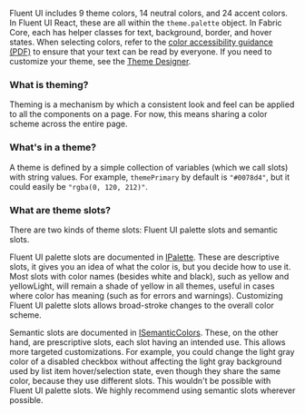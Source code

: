 Fluent UI includes 9 theme colors, 14 neutral colors, and 24 accent colors. In Fluent UI React, these are all within the `theme.palette` object. In Fabric Core, each has helper classes for text, background, border, and hover states. When selecting colors, refer to the [color accessibility guidance (PDF)](https://static2.sharepointonline.com/files/fabric/fabric-website/files/coloraccessibility_29sep2016.pdf) to ensure that your text can be read by everyone. If you need to customize your theme, see the [Theme Designer](https://aka.ms/themedesigner).

### What is theming?

Theming is a mechanism by which a consistent look and feel can be applied to all the components on a page. For now, this means sharing a color scheme across the entire page.

### What's in a theme?

A theme is defined by a simple collection of variables (which we call slots) with string values. For example, `themePrimary` by default is `"#0078d4"`, but it could easily be `"rgba(0, 120, 212)"`.

### What are theme slots?

There are two kinds of theme slots: Fluent UI palette slots and semantic slots.

Fluent UI palette slots are documented in [IPalette](#/controls/web/references/ipalette). These are descriptive slots, it gives you an idea of what the color is, but you decide how to use it. Most slots with color names (besides white and black), such as yellow and yellowLight, will remain a shade of yellow in all themes, useful in cases where color has meaning (such as for errors and warnings). Customizing Fluent UI palette slots allows broad-stroke changes to the overall color scheme.

Semantic slots are documented in [ISemanticColors](#/controls/web/references/isemanticcolors). These, on the other hand, are prescriptive slots, each slot having an intended use. This allows more targeted customizations. For example, you could change the light gray color of a disabled checkbox without affecting the light gray background used by list item hover/selection state, even though they share the same color, because they use different slots. This wouldn't be possible with Fluent UI palette slots. We highly recommend using semantic slots wherever possible.
